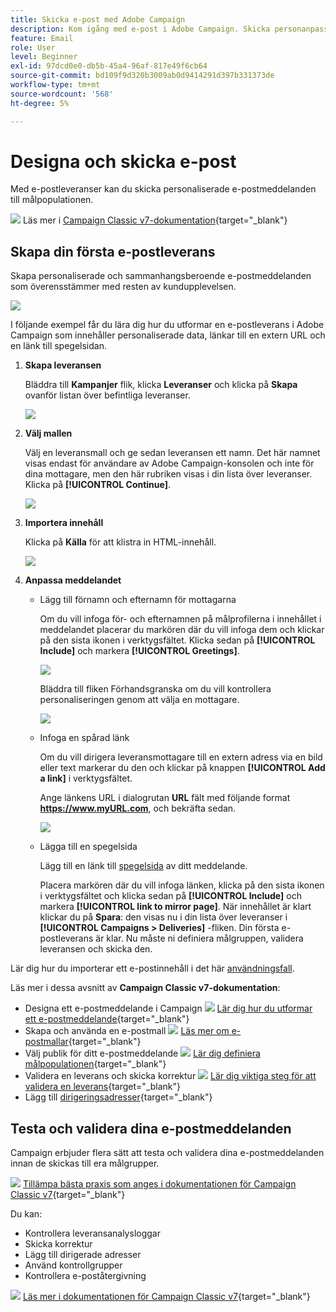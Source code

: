 ```yaml
---
title: Skicka e-post med Adobe Campaign
description: Kom igång med e-post i Adobe Campaign. Skicka personanpassade e-postmeddelanden till en målgrupp.
feature: Email
role: User
level: Beginner
exl-id: 97dcd0e0-db5b-45a4-96af-817e49f6cb64
source-git-commit: bd109f9d320b3009ab0d9414291d397b331373de
workflow-type: tm+mt
source-wordcount: '568'
ht-degree: 5%

---
```


# Designa och skicka e-post

Med e-postleveranser kan du skicka personaliserade e-postmeddelanden till målpopulationen.

![](../assets/do-not-localize/book.png) Läs mer i [Campaign Classic v7-dokumentation](https://experienceleague.adobe.com/docs/campaign-classic/using/sending-messages/sending-emails/about-email-channel.html){target="_blank"}

## Skapa din första e-postleverans

Skapa personaliserade och sammanhangsberoende e-postmeddelanden som överensstämmer med resten av kundupplevelsen.

![](assets/new-email-content.png)


I följande exempel får du lära dig hur du utformar en e-postleverans i Adobe Campaign som innehåller personaliserade data, länkar till en extern URL och en länk till spegelsidan.

1. **Skapa leveransen**

   Bläddra till **Kampanjer** flik, klicka **Leveranser** och klicka på **Skapa** ovanför listan över befintliga leveranser.

   ![](assets/delivery_step_1.png)

1. **Välj mallen**

   Välj en leveransmall och ge sedan leveransen ett namn. Det här namnet visas endast för användare av Adobe Campaign-konsolen och inte för dina mottagare, men den här rubriken visas i din lista över leveranser. Klicka på **[!UICONTROL Continue]**.

   ![](assets/dce_delivery_model.png)

1. **Importera innehåll**

   Klicka på **Källa** för att klistra in HTML-innehåll.

   ![](assets/paste-content.png)


1. **Anpassa meddelandet**


   * Lägg till förnamn och efternamn för mottagarna

      Om du vill infoga för- och efternamnen på målprofilerna i innehållet i meddelandet placerar du markören där du vill infoga dem och klickar på den sista ikonen i verktygsfältet. Klicka sedan på **[!UICONTROL Include]** och markera **[!UICONTROL Greetings]**.

      ![](assets/include-greetings.png)

      Bläddra till fliken Förhandsgranska om du vill kontrollera personaliseringen genom att välja en mottagare.

      ![](assets/perso-check.png)

   * Infoga en spårad länk

      Om du vill dirigera leveransmottagare till en extern adress via en bild eller text markerar du den och klickar på knappen **[!UICONTROL Add a link]** i verktygsfältet.

      Ange länkens URL i dialogrutan **URL** fält med följande format **https://www.myURL.com**, och bekräfta sedan.

      ![](assets/add-a-link.png)

   * Lägga till en spegelsida

      Lägg till en länk till [spegelsida](../send/mirror-page.md) av ditt meddelande.

      Placera markören där du vill infoga länken, klicka på den sista ikonen i verktygsfältet och klicka sedan på **[!UICONTROL Include]** och markera **[!UICONTROL link to mirror page]**.
   När innehållet är klart klickar du på **Spara**: den visas nu i din lista över leveranser i **[!UICONTROL Campaigns > Deliveries]** -fliken. Din första e-postleverans är klar. Nu måste ni definiera målgruppen, validera leveransen och skicka den.


Lär dig hur du importerar ett e-postinnehåll i det här [användningsfall](https://experienceleague.adobe.com/docs/campaign/automation/workflows/use-cases/deliveries/load-delivery-content.html).

Läs mer i dessa avsnitt av **Campaign Classic v7-dokumentation**:

* Designa ett e-postmeddelande i Campaign
   ![](../assets/do-not-localize/book.png) [Lär dig hur du utformar ett e-postmeddelande](https://experienceleague.adobe.com/docs/campaign-classic/using/sending-messages/sending-emails/defining-the-email-content.html?lang=sv){target="_blank"}
* Skapa och använda en e-postmall
   ![](../assets/do-not-localize/book.png) [Läs mer om e-postmallar](https://experienceleague.adobe.com/docs/campaign-classic/using/sending-messages/using-delivery-templates/about-templates.html){target="_blank"}
* Välj publik för ditt e-postmeddelande
   ![](../assets/do-not-localize/book.png) [Lär dig definiera målpopulationen](https://experienceleague.adobe.com/docs/campaign-classic/using/sending-messages/key-steps-when-creating-a-delivery/steps-defining-the-target-population.html){target="_blank"}
* Validera en leverans och skicka korrektur
   ![](../assets/do-not-localize/book.png) [Lär dig viktiga steg för att validera en leverans](https://experienceleague.adobe.com/docs/campaign-classic/using/sending-messages/key-steps-when-creating-a-delivery/steps-validating-the-delivery.html){target="_blank"}
* Lägg till [dirigeringsadresser](https://experienceleague.adobe.com/docs/campaign-classic/using/sending-messages/using-seed-addresses/about-seed-addresses.html){target="_blank"}

## Testa och validera dina e-postmeddelanden

Campaign erbjuder flera sätt att testa och validera dina e-postmeddelanden innan de skickas till era målgrupper.

![](../assets/do-not-localize/book.png) [Tillämpa bästa praxis som anges i dokumentationen för Campaign Classic v7](https://experienceleague.adobe.com/docs/campaign-classic/using/sending-messages/key-steps-when-creating-a-delivery/delivery-bestpractices/check-before-sending.html){target="_blank"}

Du kan:

* Kontrollera leveransanalysloggar
* Skicka korrektur
* Lägg till dirigerade adresser
* Använd kontrollgrupper
* Kontrollera e-poståtergivning

![](../assets/do-not-localize/book.png) [Läs mer i dokumentationen för Campaign Classic v7](https://experienceleague.adobe.com/docs/campaign-classic/using/sending-messages/key-steps-when-creating-a-delivery/steps-validating-the-delivery.html){target="_blank"}
